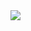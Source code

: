 <!DOCTYPE html>
<html>
  <img src="https://www.google.com/url?sa=i&url=https%3A%2F%2Fwww.linkedin.com%2Fpulse%2Ffull-stack-developer-6-months-west-flanders-stuart-abraham&psig=AOvVaw3bPB9gvwPktS9ju_kGK_8y&ust=1738352598665000&source=images&cd=vfe&opi=89978449&ved=0CBQQjRxqFwoTCKiu6aaanosDFQAAAAAdAAAAABAO" 
</html>
